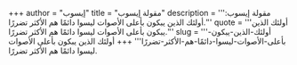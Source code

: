 +++
author = "إيسوب"
title = "مقولة إيسوب"
description = '''مقولة إيسوب: أولئك الذين يبكون بأعلى الأصوات ليسوا دائمًا هم الأكثر تضررًا.'''
quote = '''أولئك الذين يبكون بأعلى الأصوات ليسوا دائمًا هم الأكثر تضررًا.'''
slug = '''أولئك-الذين-يبكون-بأعلى-الأصوات-ليسوا-دائمًا-هم-الأكثر-تضررًا'''
+++
أولئك الذين يبكون بأعلى الأصوات ليسوا دائمًا هم الأكثر تضررًا.

